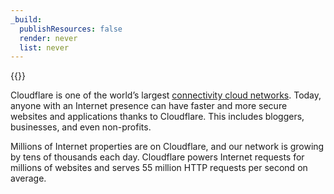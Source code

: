 ```yaml
---
_build:
  publishResources: false
  render: never
  list: never
---
```


{{<stream cust_id="1mwganm1ma0xgnmj" video_id="bdf5733bed92deded731efee29b2346f" poster="https://customer-1mwganm1ma0xgnmj.cloudflarestream.com/bdf5733bed92deded731efee29b2346f/thumbnails/thumbnail.jpg?time=70s">}}

Cloudflare is one of the world’s largest [connectivity cloud networks](https://blog.cloudflare.com/welcome-to-connectivity-cloud). Today, anyone with an Internet presence can have faster and more secure websites and applications thanks to Cloudflare. This includes bloggers, businesses, and even non-profits.

Millions of Internet properties are on Cloudflare, and our network is growing by tens of thousands each day. Cloudflare powers Internet requests for millions of websites and serves 55 million HTTP requests per second on average.
